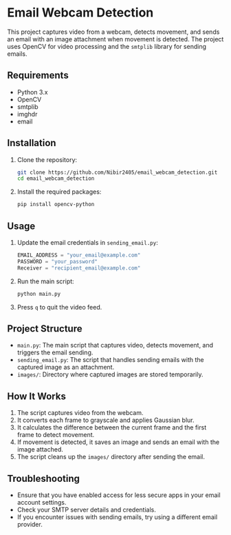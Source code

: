 # Email Webcam Detection

This project captures video from a webcam, detects movement, and sends an email with an image attachment when movement is detected. The project uses OpenCV for video processing and the `smtplib` library for sending emails.

## Requirements

- Python 3.x
- OpenCV
- smtplib
- imghdr
- email

## Installation

1. Clone the repository:
    ```sh
    git clone https://github.com/Nibir2405/email_webcam_detection.git
    cd email_webcam_detection
    ```

2. Install the required packages:
    ```sh
    pip install opencv-python
    ```

## Usage

1. Update the email credentials in `sending_email.py`:
    ```python
    EMAIL_ADDRESS = "your_email@example.com"
    PASSWORD = "your_password"
    Receiver = "recipient_email@example.com"
    ```

2. Run the main script:
    ```sh
    python main.py
    ```

3. Press `q` to quit the video feed.

## Project Structure

- `main.py`: The main script that captures video, detects movement, and triggers the email sending.
- `sending_email.py`: The script that handles sending emails with the captured image as an attachment.
- `images/`: Directory where captured images are stored temporarily.

## How It Works

1. The script captures video from the webcam.
2. It converts each frame to grayscale and applies Gaussian blur.
3. It calculates the difference between the current frame and the first frame to detect movement.
4. If movement is detected, it saves an image and sends an email with the image attached.
5. The script cleans up the `images/` directory after sending the email.

## Troubleshooting

- Ensure that you have enabled access for less secure apps in your email account settings.
- Check your SMTP server details and credentials.
- If you encounter issues with sending emails, try using a different email provider.

